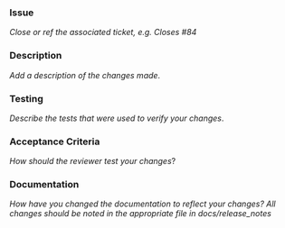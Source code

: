 ### Issue

*Close or ref the associated ticket, e.g. Closes #84*

### Description

*Add a description of the changes made*.

### Testing 

*Describe the tests that were used to verify your changes*.

### Acceptance Criteria 

*How should the reviewer test your changes*?

### Documentation

*How have you changed the documentation to reflect your changes? All changes should be noted in the appropriate file in docs/release_notes*
